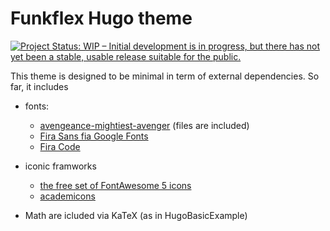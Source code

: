 # Funkflex Hugo theme 
[![Project Status: WIP – Initial development is in progress, but there has not yet been a stable, usable release suitable for the public.](https://www.repostatus.org/badges/latest/wip.svg)](https://www.repostatus.org/#wip)

This theme is designed to be minimal in term of external dependencies. So far,
it includes

- fonts: 
    - [avengeance-mightiest-avenger](https://www.dafont.com/fr/avengeance-mightiest-avenger.font) (files are included)
    - [Fira Sans fia Google Fonts](https://fonts.google.com/specimen/Fira+Sans)
    - [Fira Code](https://github.com/tonsky/FiraCode)
- iconic framworks
    - [the free set of FontAwesome 5 icons](https://fontawesome.com/)
    - [academicons](https://jpswalsh.github.io/academicons/)

- Math are icluded via KaTeX (as in HugoBasicExample) 
